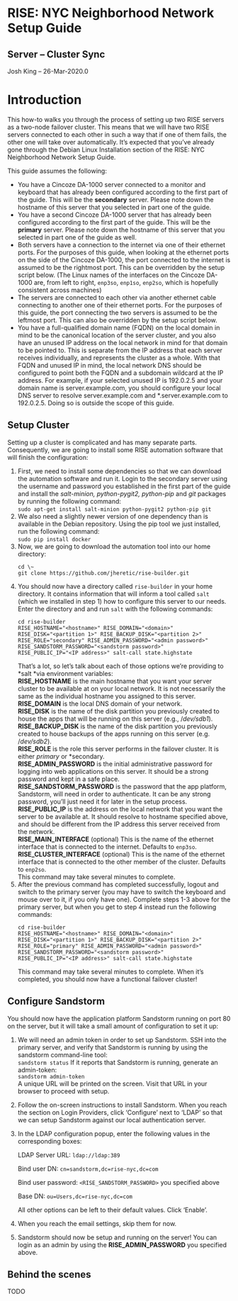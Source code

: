 # RISE: NYC Neighborhood Network Setup Guide

## Server – Cluster Sync

Josh King – 26-Mar-2020.0

# Introduction

This how-to walks you through the process of setting up two RISE servers
as a two-node failover cluster. This means that we will have two RISE
servers connected to each other in such a way that if one of them fails,
the other one will take over automatically. It’s expected that you’ve
already gone through the Debian Linux Installation section of the RISE:
NYC Neighborhood Network Setup Guide. 

This guide assumes the following:

  - You have a Cincoze DA-1000 server connected to a monitor and
    keyboard that has already been configured according to the first
    part of the guide. This will be the **secondary** server. Please
    note down the hostname of this server that you selected in part one
    of the guide.
  - You have a second Cincoze DA-1000 server that has already been
    configured according to the first part of the guide. This will be
    the **primary** server. Please note down the hostname of this server
    that you selected in part one of the guide as well.
  - Both servers have a connection to the internet via one of their
    ethernet ports. For the purposes of this guide, when looking at the
    ethernet ports on the side of the Cincoze DA-1000, the port
    connected to the internet is assumed to be the rightmost port. This
    can be overridden by the setup script below. (The Linux names of the interfaces on the Cincoze DA-1000 are, from left to right, `enp3so`, `enp1so`, `enp2so`, which is hopefully consistent across machines)
  - The servers are connected to each other via another ethernet cable
    connecting to another one of their ethernet ports. For the purposes
    of this guide, the port connecting the two servers is assumed to be
    the leftmost port. This can also be overridden by the setup script
    below.
  - You have a full-qualified domain name (FQDN) on the local domain in
    mind to be the canonical location of the server cluster, and you
    also have an unused IP address on the local network in mind for that
    domain to be pointed to. This is separate from the IP address that
    each server receives individually, and represents the cluster as a
    whole. With that FQDN and unused IP in mind, the local network DNS
    should be configured to point both the FQDN and a subdomain wildcard
    at the IP address. For example, if your selected unused IP is
    192.0.2.5 and your domain name is server.example.com, you should
    configure your local DNS server to resolve server.example.com and
    \*.server.example.com to 192.0.2.5. Doing so is outside the scope of
    this guide.

## Setup Cluster

Setting up a cluster is complicated and has many separate parts.
Consequently, we are going to install some RISE automation software that
will finish the configuration:

1.  First, we need to install some dependencies so that we can download
    the automation software and run it. Login to the secondary server
    using the username and password you established in the first part of
    the guide and install the *salt-minion,* *python-pygit2, python-pip*
    and *git* packages by running the following command:  
    `sudo apt-get install salt-minion python-pygit2 python-pip git`
2.  We also need a slightly newer version of one dependency than is
    available in the Debian repository. Using the pip tool we just
    installed, run the following command:  
    `sudo pip install docker`
3.  Now, we are going to download the automation tool into our home
    directory:
    ```
    cd \~  
    git clone https://github.com/jheretic/rise-builder.git
    ```
4.  You should now have a directory called `rise-builder` in your home
    directory. It contains information that will inform a tool called
    `salt` (which we installed in step 1) how to configure this server
    to our needs. Enter the directory and and run `salt` with the
    following commands:
    ```
    cd rise-builder
    RISE_HOSTNAME="<hostname>" RISE_DOMAIN="<domain>"
    RISE_DISK="<partition 1>" RISE_BACKUP_DISK="<partition 2>"
    RISE_ROLE="secondary" RISE_ADMIN_PASSWORD="<admin password>"
    RISE_SANDSTORM_PASSWORD="<sandstorm password>"
    RISE_PUBLIC_IP="<IP address>" salt-call state.highstate
    ```
    That’s a lot, so let’s talk about each of those options we’re
    providing to *salt *via environment variables:  
    **RISE\_HOSTNAME** is the main hostname that you want your server
    cluster to be available at on your local network. It is not
    necessarily the same as the individual hostname you assigned to this
    server.  
    **RISE\_DOMAIN** is the local DNS domain of your network.  
    **RISE\_DISK** is the name of the disk partition you previously
    created to house the apps that will be running on this server (e.g.,
    /*dev/sdb1*).  
    **RISE\_BACKUP\_DISK** is the name of the disk partition you
    previously created to house backups of the apps running on this
    server (e.g. /*dev/sdb2*).  
    **RISE\_ROLE** is the role this server performs in the failover
    cluster. It is either *primary* or *secondary.  
    **RISE\_ADMIN\_PASSWORD** is the initial administrative password
    for logging into web applications on this server. It should be a
    strong password and kept in a safe place.  
    **RISE\_SANDSTORM\_PASSWORD** is the password that the app platform,
    Sandstorm, will need in order to authenticate. It can be any strong
    password, you’ll just need it for later in the setup process.  
    **RISE\_PUBLIC\_IP** is the address on the local network that you
    want the server to be available at. It should resolve to hostname
    specified above, and should be different from the IP address this
    server received from the network.  
    **RISE\_MAIN\_INTERFACE** (optional) This is the name of the ethernet interface that is connected to the internet. Defaults to `enp3so`.  
    **RISE\_CLUSTER\_INTERFACE** (optional) This is the name of the ethernet interface that is connected to the other member of the cluster. Defaults to `enp2so`.  
    This command may take several minutes to complete.
5.  After the previous command has completed successfully, logout and
    switch to the primary server (you may have to switch the keyboard
    and mouse over to it, if you only have one). Complete steps 1-3
    above for the primary server, but when you get to step 4 instead run
    the following commands:  
    ```
    cd rise-builder  
    RISE_HOSTNAME="<hostname>" RISE_DOMAIN="<domain>"
    RISE_DISK="<partition 1>" RISE_BACKUP_DISK="<partition 2>"
    RISE_ROLE="primary" RISE_ADMIN_PASSWORD="<admin password>"
    RISE_SANDSTORM_PASSWORD="<sandstorm password>"
    RISE_PUBLIC_IP="<IP address>" salt-call state.highstate
    ```
    This command may take several minutes to complete. When it’s
    completed, you should now have a functional failover cluster\!

## Configure Sandstorm

You should now have the application platform Sandstorm running on port
80 on the server, but it will take a small amount of configuration to
set it up:

1.  We will need an admin token in order to set up Sandstorm. SSH into
    the primary server, and verify that Sandstorm is running by using
    the sandstorm command-line tool:  
    `sandstorm status`
    If it reports that Sandstorm is running, generate an admin-token:  
    `sandstorm admin-token`  
    A unique URL will be printed on the screen. Visit that URL in your
    browser to proceed with setup.
2.  Follow the on-screen instructions to install Sandstorm. When you
    reach the section on Login Providers, click ‘Configure’ next to
    ‘LDAP’ so that we can setup Sandstorm against our local
    authentication server.
3.  In the LDAP configuration popup, enter the following values in the
    corresponding boxes:  
    
    LDAP Server URL: `ldap://ldap:389`
    
    Bind user DN: `cn=sandstorm,dc=rise-nyc,dc=com`
    
    Bind user password: `<RISE_SANDSTORM_PASSWORD>` you specified above
    
    Base DN: `ou=Users,dc=rise-nyc,dc=com`
    
    All other options can be left to their default values. Click ‘Enable’.
4.  When you reach the email settings, skip them for now.
5.  Sandstorm should now be setup and running on the server\! You can
    login as an admin by using the **RISE\_ADMIN\_PASSWORD** you specified
    above.

## Behind the scenes

TODO
